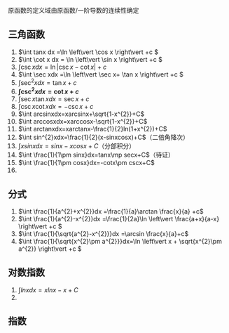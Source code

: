 原函数的定义域由原函数/一阶导数的连续性确定
## 三角函数
1. $\int tanx dx =\ln \left\vert \cos x \right\vert +c $
2. $\int \cot x dx = \ln \left\vert \sin x \right\vert +c $
3. $\int \csc xdx =\ln \left\vert \csc x-\cot x \right\vert +c$
4. $\int \sec xdx =\ln \left\vert \sec x+ \tan x \right\vert +c $
5. $\int \sec^{2} xdx =\tan x +c$
6. **$\int \csc^{2} xdx =\cot x+c$**
7. $\int \sec x \tan xdx =\sec x +c$
8. $\int \csc x \cot x dx =-\csc x +c$
9. $\int arcsinxdx=xarcsinx+\sqrt{1-x^{2}}+C$
10. $\int arccosxdx=xarccosx-\sqrt{1-x^{2}}+C$
11. $\int arctanxdx=xarctanx-\frac{1}{2}ln(1+x^{2})+C$
12. $\int sin^{2}xdx=\frac{1}{2}(x-sinxcosx)+C$（二倍角降次）
13. $\int xsinxdx=sinx-xcosx+C$（分部积分）
14. $\int \frac{1}{1\pm sinx}dx=tanx\mp secx+C$（待证）
15. $\int \frac{1}{1\pm cosx}dx=-cotx\pm cscx+C$
16. 
## 分式
1.  $\int \frac{1}{a^{2}+x^{2}}dx =\frac{1}{a}\arctan \frac{x}{a} +c$
2. $\int \frac{1}{a^{2}-x^{2}}dx =\frac{1}{2a}\ln \left\vert \frac{a+x}{a-x} \right\vert +c $
3. $\int \frac{1}{\sqrt{a^{2}-x^{2}}}dx =\arcsin \frac{x}{a}+c$
4. $\int \frac{1}{\sqrt{x^{2}\pm a^{2}}}dx=\ln \left\vert x + \sqrt{x^{2}\pm a^{2}} \right\vert +c $
## 对数指数
1. $\int lnxdx=xlnx-x+C$
2. 
## 指数